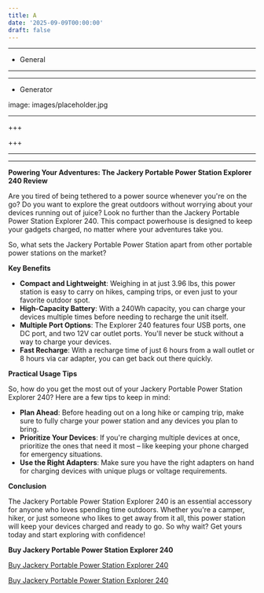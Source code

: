 ```yaml
---
title: A
date: '2025-09-09T00:00:00'
draft: false
---
```


---




- General
---

---

- Generator

image: images/placeholder.jpg

---

+++






+++





---



---
**Powering Your Adventures: The Jackery Portable Power Station Explorer 240 Review**

Are you tired of being tethered to a power source whenever you're on the go? Do you want to explore the great outdoors without worrying about your devices running out of juice? Look no further than the Jackery Portable Power Station Explorer 240. This compact powerhouse is designed to keep your gadgets charged, no matter where your adventures take you.

So, what sets the Jackery Portable Power Station apart from other portable power stations on the market?

**Key Benefits**

* **Compact and Lightweight**: Weighing in at just 3.96 lbs, this power station is easy to carry on hikes, camping trips, or even just to your favorite outdoor spot.
* **High-Capacity Battery**: With a 240Wh capacity, you can charge your devices multiple times before needing to recharge the unit itself.
* **Multiple Port Options**: The Explorer 240 features four USB ports, one DC port, and two 12V car outlet ports. You'll never be stuck without a way to charge your devices.
* **Fast Recharge**: With a recharge time of just 6 hours from a wall outlet or 8 hours via car adapter, you can get back out there quickly.

**Practical Usage Tips**

So, how do you get the most out of your Jackery Portable Power Station Explorer 240? Here are a few tips to keep in mind:

* **Plan Ahead**: Before heading out on a long hike or camping trip, make sure to fully charge your power station and any devices you plan to bring.
* **Prioritize Your Devices**: If you're charging multiple devices at once, prioritize the ones that need it most – like keeping your phone charged for emergency situations.
* **Use the Right Adapters**: Make sure you have the right adapters on hand for charging devices with unique plugs or voltage requirements.

**Conclusion**

The Jackery Portable Power Station Explorer 240 is an essential accessory for anyone who loves spending time outdoors. Whether you're a camper, hiker, or just someone who likes to get away from it all, this power station will keep your devices charged and ready to go. So why wait? Get yours today and start exploring with confidence!

**Buy Jackery Portable Power Station Explorer 240**

[Buy Jackery Portable Power Station Explorer 240](https://www.amazon.com/dp/B082TMBYR6)

[Buy Jackery Portable Power Station Explorer 240](https://www.amazon.com/dp/B082TMBYR6)